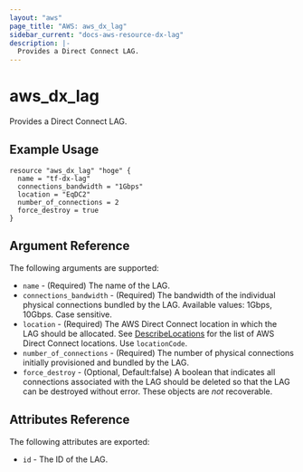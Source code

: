 ```yaml
---
layout: "aws"
page_title: "AWS: aws_dx_lag"
sidebar_current: "docs-aws-resource-dx-lag"
description: |-  
  Provides a Direct Connect LAG.
---
```


# aws_dx_lag

Provides a Direct Connect LAG.

## Example Usage

```hcl
resource "aws_dx_lag" "hoge" {
  name = "tf-dx-lag"
  connections_bandwidth = "1Gbps"
  location = "EqDC2"
  number_of_connections = 2
  force_destroy = true
}
```

## Argument Reference

The following arguments are supported:

* `name` - (Required) The name of the LAG.
* `connections_bandwidth` - (Required) The bandwidth of the individual physical connections bundled by the LAG. Available values: 1Gbps, 10Gbps. Case sensitive.
* `location` - (Required) The AWS Direct Connect location in which the LAG should be allocated. See [DescribeLocations](https://docs.aws.amazon.com/directconnect/latest/APIReference/API_DescribeLocations.html) for the list of AWS Direct Connect locations. Use `locationCode`.
* `number_of_connections` - (Required) The number of physical connections initially provisioned and bundled by the LAG.
* `force_destroy` - (Optional, Default:false) A boolean that indicates all connections associated with the LAG should be deleted so that the LAG can be destroyed without error. These objects are *not* recoverable.

## Attributes Reference

The following attributes are exported:

* `id` - The ID of the LAG.
